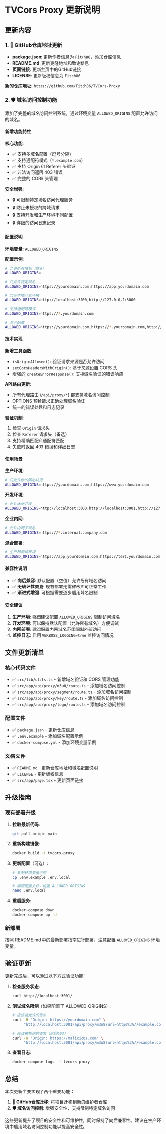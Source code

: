 # TVCors Proxy 更新说明

## 更新内容

### 1. 🔗 GitHub仓库地址更新

- **package.json**: 更新作者信息为 `Fitch86`，添加仓库信息
- **README.md**: 更新克隆地址和致谢信息
- **页面链接**: 更新主页中的GitHub链接
- **LICENSE**: 更新版权信息为 `Fitch86`

**新的仓库地址**: `https://github.com/Fitch86/TVCors-Proxy`

### 2. 🛡️ 域名访问控制功能

添加了完整的域名访问控制系统，通过环境变量 `ALLOWED_ORIGINS` 配置允许访问的域名。

#### 新增功能特性

**核心功能**:
- ✅ 支持多域名配置（逗号分隔）
- ✅ 支持通配符模式（`*.example.com`）
- ✅ 支持 Origin 和 Referer 头验证
- ✅ 非法访问返回 403 错误
- ✅ 完整的 CORS 头管理

**安全增强**:
- 🔒 可限制特定域名访问代理服务
- 🔒 防止未授权的跨域请求
- 🔒 支持开发和生产环境不同配置
- 🔒 详细的访问日志记录

#### 配置说明

**环境变量**: `ALLOWED_ORIGINS`

**配置示例**:
```bash
# 允许所有域名（默认）
ALLOWED_ORIGINS=

# 只允许特定域名
ALLOWED_ORIGINS=https://yourdomain.com,https://app.yourdomain.com

# 允许本地开发环境
ALLOWED_ORIGINS=http://localhost:3000,http://127.0.0.1:3000

# 支持通配符模式
ALLOWED_ORIGINS=https://*.yourdomain.com

# 混合配置
ALLOWED_ORIGINS=https://yourdomain.com,https://*.yourdomain.com,http://localhost:*
```

#### 技术实现

**新增工具函数**:
- `isOriginAllowed()`: 验证请求来源是否允许访问
- `setCorsHeadersWithOrigin()`: 基于来源设置 CORS 头
- 增强的 `createErrorResponse()`: 支持域名验证的错误响应

**API路由更新**:
- 所有代理路由 (`/api/proxy/*`) 都支持域名访问控制
- OPTIONS 预检请求正确处理域名验证
- 统一的错误处理和日志记录

**验证机制**:
1. 检查 `Origin` 请求头
2. 检查 `Referer` 请求头（备选）
3. 支持精确匹配和通配符匹配
4. 失败时返回 403 错误和详细日志

#### 使用场景

**生产环境**:
```bash
# 只允许你的网站访问
ALLOWED_ORIGINS=https://yourdomain.com,https://www.yourdomain.com
```

**开发环境**:
```bash
# 允许本地开发
ALLOWED_ORIGINS=http://localhost:3000,http://localhost:3001,http://127.0.0.1:3000
```

**企业内网**:
```bash
# 允许内网子域名
ALLOWED_ORIGINS=https://*.internal.company.com
```

**混合部署**:
```bash
# 生产和测试环境
ALLOWED_ORIGINS=https://app.yourdomain.com,https://test.yourdomain.com,https://*.dev.yourdomain.com
```

#### 兼容性说明

- ✅ **向后兼容**: 默认配置（空值）允许所有域名访问
- ✅ **无破坏性变更**: 现有部署无需修改即可正常工作
- ✅ **渐进式增强**: 可根据需要逐步启用域名限制

#### 安全建议

1. **生产环境**: 强烈建议配置 `ALLOWED_ORIGINS` 限制访问域名
2. **开发环境**: 可以保持默认配置（允许所有域名）方便调试
3. **内网部署**: 建议配置内网域名范围限制外部访问
4. **监控日志**: 启用 `VERBOSE_LOGGING=true` 监控访问情况

## 文件更新清单

### 核心代码文件
- ✅ `src/lib/utils.ts` - 新增域名验证和 CORS 管理功能
- ✅ `src/app/api/proxy/m3u8/route.ts` - 添加域名访问控制
- ✅ `src/app/api/proxy/segment/route.ts` - 添加域名访问控制  
- ✅ `src/app/api/proxy/key/route.ts` - 添加域名访问控制
- ✅ `src/app/api/proxy/logo/route.ts` - 添加域名访问控制

### 配置文件
- ✅ `package.json` - 更新仓库信息
- ✅ `.env.example` - 添加域名配置示例
- ✅ `docker-compose.yml` - 添加环境变量示例

### 文档文件
- ✅ `README.md` - 更新仓库地址和域名配置说明
- ✅ `LICENSE` - 更新版权信息
- ✅ `src/app/page.tsx` - 更新页面链接

## 升级指南

### 现有部署升级

1. **拉取最新代码**:
   ```bash
   git pull origin main
   ```

2. **重新构建镜像**:
   ```bash
   docker build -t tvcors-proxy .
   ```

3. **更新配置**（可选）:
   ```bash
   # 复制环境变量示例
   cp .env.example .env.local
   
   # 编辑配置文件，设置 ALLOWED_ORIGINS
   nano .env.local
   ```

4. **重启服务**:
   ```bash
   docker-compose down
   docker-compose up -d
   ```

### 新部署

按照 README.md 中的最新部署指南进行部署，注意配置 `ALLOWED_ORIGINS` 环境变量。

## 验证更新

更新完成后，可以通过以下方式验证功能：

1. **检查服务状态**:
   ```bash
   curl http://localhost:3001/
   ```

2. **测试域名限制**（如果配置了 ALLOWED_ORIGINS）:
   ```bash
   # 应该被允许的请求
   curl -H "Origin: https://yourdomain.com" \
        "http://localhost:3001/api/proxy/m3u8?url=https%3A//example.com/test.m3u8"
   
   # 应该被拒绝的请求（返回403）
   curl -H "Origin: https://malicious.com" \
        "http://localhost:3001/api/proxy/m3u8?url=https%3A//example.com/test.m3u8"
   ```

3. **查看日志**:
   ```bash
   docker-compose logs -f tvcors-proxy
   ```

## 总结

本次更新主要实现了两个重要功能：

1. **🔗 GitHub仓库迁移**: 将项目迁移到新的维护者仓库
2. **🛡️ 域名访问控制**: 增强安全性，支持限制特定域名访问

这些更新提升了项目的安全性和可维护性，同时保持了向后兼容性。建议在生产环境中启用域名访问控制功能以提高安全性。